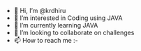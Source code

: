 - 👋 Hi, I’m @krdhiru
- 👀 I’m interested in Coding using JAVA 
- 🌱 I’m currently learning JAVA 
- 💞️ I’m looking to collaborate on challenges 
- 📫 How to reach me :- 

<!---
krdhiru/krdhiru is a ✨ special ✨ repository because its `README.md` (this file) appears on your GitHub profile.
You can click the Preview link to take a look at your changes.
--->
